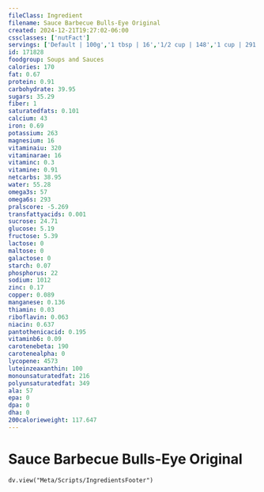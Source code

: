 ```yaml
---
fileClass: Ingredient
filename: Sauce Barbecue Bulls-Eye Original
created: 2024-12-21T19:27:02-06:00
cssclasses: ['nutFact']
servings: ['Default | 100g','1 tbsp | 16','1/2 cup | 148','1 cup | 291']
id: 171828
foodgroup: Soups and Sauces
calories: 170
fat: 0.67
protein: 0.91
carbohydrate: 39.95
sugars: 35.29
fiber: 1
saturatedfats: 0.101
calcium: 43
iron: 0.69
potassium: 263
magnesium: 16
vitaminaiu: 320
vitaminarae: 16
vitaminc: 0.3
vitamine: 0.91
netcarbs: 38.95
water: 55.28
omega3s: 57
omega6s: 293
pralscore: -5.269
transfattyacids: 0.001
sucrose: 24.71
glucose: 5.19
fructose: 5.39
lactose: 0
maltose: 0
galactose: 0
starch: 0.07
phosphorus: 22
sodium: 1012
zinc: 0.17
copper: 0.089
manganese: 0.136
thiamin: 0.03
riboflavin: 0.063
niacin: 0.637
pantothenicacid: 0.195
vitaminb6: 0.09
carotenebeta: 190
carotenealpha: 0
lycopene: 4573
luteinzeaxanthin: 100
monounsaturatedfat: 216
polyunsaturatedfat: 349
ala: 57
epa: 0
dpa: 0
dha: 0
200calorieweight: 117.647
---
```


# Sauce Barbecue Bulls-Eye Original

```dataviewjs
dv.view("Meta/Scripts/IngredientsFooter")
```